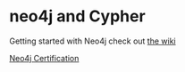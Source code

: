 # neo4j and Cypher
Getting started with Neo4j check out [the wiki](https://github.com/charlesfinney/neo4j/wiki)  
  
  [Neo4j Certification](https://neo4j.com/graphacademy/neo4j-certification/)  
  

